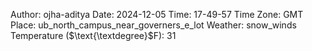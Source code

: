 Author: ojha-aditya
Date: 2024-12-05
Time: 17-49-57
Time Zone: GMT
Place: ub_north_campus_near_governers_e_lot
Weather: snow_winds
Temperature ($\text{\textdegree}$F): 31